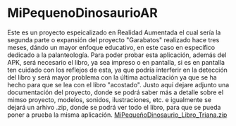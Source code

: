 # MiPequenoDinosaurioAR
Este es un proyecto espeicalizado en Realidad Aumentada el cual sería la segunda parte o expansión del proyecto "Garabatos" realizado hace tres meses, dándo un mayor enfoque educativo, en este caso en específico dedicado a la palanteología.
Para poder probar esta aplicación, además del APK, será necesario el libro, ya sea impreso o en pantalla, si es en pantalla ten cuidado con los reflejos de esta, ya que podría interferir en la detección del libro y será mayor problema con la última actualización ya que se ha hecho para que se lea con el libro "acostado". Justo aquí dejare adjunto una documentación del proyecto, donde se podrá saber más a detalle sobre el mimso proyecto, modelos, sonidos, ilustraciones, etc. e igualmente se dejará un arhivo .zip, donde se podrá ver todo el libro, para que se pueda poner a prueba la misma aplicación.
[MiPequeñoDinosaurio_Libro_Triana.zip](https://github.com/user-attachments/files/16173082/MiPequenoDinosaurio_Libro_Triana.zip)
